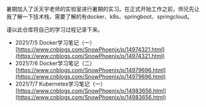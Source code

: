 
暑期加入了沃天宇老师的实验室进行暑期的实习。在正式开始工作之前，师兄先让我了解一下技术栈，需要了解的有docker、k8s、springboot、springcloud。

谨以此仓库将自己的学习过程记录下来。

* 2021/7/5 Docker学习笔记（一）[https://www.cnblogs.com/SnowPhoenix/p/14974321.html](https://www.cnblogs.com/SnowPhoenix/p/14974321.html)
* 2021/7/6 Docker学习笔记（二）[https://www.cnblogs.com/SnowPhoenix/p/14979696.html](https://www.cnblogs.com/SnowPhoenix/p/14979696.html)
* 2021/7/7 Kubernetes学习笔记（一）[https://www.cnblogs.com/SnowPhoenix/p/14983656.html](https://www.cnblogs.com/SnowPhoenix/p/14983656.html)